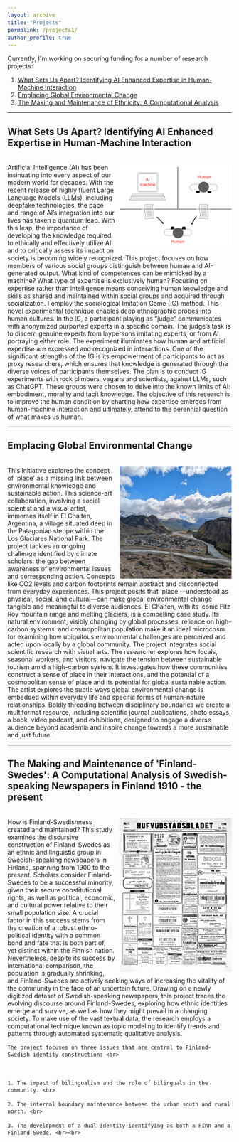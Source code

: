 ```yaml
---
layout: archive
title: "Projects"
permalink: /projects1/
author_profile: true
---
```



Currently, I'm working on securing funding for a number of research projects:

1. [What Sets Us Apart? Identifying AI Enhanced Expertise in Human-Machine Interaction](#what-sets-us-apart)
2. [Emplacing Global Environmental Change](#emplacing-global)
3. [The Making and Maintenance of Ethnicity: A Computational Analysis](#Making-Finland-Swedes)

---

## <a id="what-sets-us-apart">What Sets Us Apart? Identifying AI Enhanced Expertise in Human-Machine Interaction
<br>
<div style="overflow: hidden;">
    <img src='/images/Turing_Illustration.png' style="float: right; width: 50%; margin-left: 10px;" alt="Research Image">
    Artificial Intelligence (AI) has been insinuating into every aspect of our modern world for decades. With the recent release of highly fluent Large Language Models (LLMs), including deepfake technologies, the pace and range of AI’s integration into our lives has taken a quantum leap. With this leap, the importance of developing the knowledge required to ethically and effectively utilize AI, and to critically assess its impact on society is becoming widely recognized. This project focuses on how members of various social groups distinguish between human and AI-generated output. What kind of competences can be mimicked by a machine? What type of expertise is exclusively human? Focusing on expertise rather than intelligence means conceiving human knowledge and skills as shared and maintained within social groups and acquired through socialization. I employ the sociological Imitation Game (IG) method. This novel experimental technique enables deep ethnographic probes into human cultures. In the IG, a participant playing as “judge” communicates with anonymized purported experts in a specific domain. The judge’s task is to discern genuine experts from laypersons imitating experts, or from AI portraying either role. The experiment illuminates how human and artificial expertise are expressed and recognized in interactions. One of the significant strengths of the IG is its empowerment of participants to act as proxy researchers, which ensures that knowledge is generated through the diverse voices of participants themselves. The plan is to conduct IG experiments with rock climbers, vegans and scientists, against LLMs, such as ChatGPT. These groups were chosen to delve into the known limits of AI: embodiment, morality and tacit knowledge. The objective of this research is to improve the human condition by charting how expertise emerges from human-machine interaction and ultimately, attend to the perennial question of what makes us human.

    
</div>

---


## <a id="emplacing-global">Emplacing Global Environmental Change


<br>
<div style="overflow: hidden;">
    <img src='/images/Chalten.jpg' style="float: right; width: 50%; margin-left: 10px;" alt="Research Image">
    This initiative explores the concept of 'place' as a missing link between environmental knowledge and sustainable action. This science-art collaboration, involving a social scientist and a visual artist, immerses itself in El Chaltén, Argentina, a village situated deep in the Patagonian steppe within the Los Glaciares National Park. The project tackles an ongoing challenge identified by climate scholars: the gap between awareness of environmental issues and corresponding action. Concepts like CO2 levels and
    carbon footprints remain abstract and disconnected from everyday experiences. This project posits that 'place'—understood as physical, social, and cultural—can make global environmental change tangible and meaningful to diverse audiences.  
    El Chaltén, with its iconic Fitz Roy mountain range and melting glaciers, is a compelling case study. Its natural environment, visibly changing by global processes, reliance on high-carbon systems, and cosmopolitan population make it an ideal microcosm for examining how ubiquitous environmental challenges are perceived
    and acted upon locally by a global community.  
    The project integrates social scientific research with visual arts. The researcher explores how locals, seasonal workers, and visitors, navigate the tension between sustainable tourism amid a high-carbon system. It investigates how these communities construct a sense of place in their interactions, and the potential of a
    cosmopolitan sense of place and its potential for global sustainable action. The artist explores the subtle ways global environmental change is embedded within everyday life and specific forms of human-nature relationships. Boldly threading between disciplinary boundaries we create a multiformat resource, including scientific journal publications, photo essays, a book, video podcast, and exhibitions, designed to engage a diverse audience beyond academia and inspire change towards a more sustainable and just future.
</div>

---

## <a id="Making-Finland-Swedes">The Making and Maintenance of 'Finland-Swedes': A Computational Analysis of Swedish-speaking Newspapers in Finland 1910 - the present

<br>

<div style="overflow: hidden;">
    <img src='/images/hbl.jpeg' style="float: right; width: 50%; margin-left: 10px;" alt="Research Image">
    How is Finland-Swedishness created and maintained? This study examines the discursive construction of Finland-Swedes as an ethnic and linguistic group in Swedish-speaking newspapers in Finland, spanning from 1900 to the present. Scholars consider Finland-Swedes to be a successful minority, given their secure constitutional rights, as well as political, economic, and cultural power relative to their small population size. A crucial factor in this success stems from the creation of a robust ethno-political identity with a common bond and fate that is both part of, yet distinct within the Finnish nation.  Nevertheless, despite its success by international comparison, the population is gradually shrinking, and Finland-Swedes are actively seeking ways of increasing the vitality of the community in the face of an uncertain future.  Drawing on a newly digitized dataset of Swedish-speaking newspapers, this project traces the evolving discourse around Finland-Swedes, exploring how ethnic identities emerge and survive, as well as how they might prevail in a changing society. To make use of the vast textual data, the research employs a computational technique known as topic modeling to identify trends and patterns through automated systematic qualitative analysis. 

    The project focuses on three issues that are central to Finland-Swedish identity construction: <br>

  

    1. The impact of bilingualism and the role of bilinguals in the community. <br>

    2. The internal boundary maintenance between the urban south and rural north. <br>

    3. The development of a dual identity—identifying as both a Finn and a Finland-Swede. <br><br>

</div>

